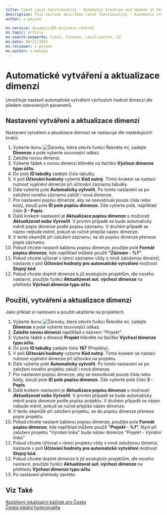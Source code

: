 ```yaml
---
title: Czech Local Functionality - Automatic Creation and Update of Dimensions
description: This section describes local functionality - Automatic creation and update of dimensions in the Czech version of Business Central.
author: v-pejano

ms-service: dynamics365-business-central
ms.topic: article
ms.search.keywords: Czech, Finance, Localization, CZ
ms.date: 06/17/2021
ms.reviewer: v-pejano
ms.author: v-makune
---
```


# Automatické vytváření a aktualizace dimenzí

Umožňuje nastavit automatické vytváření výchozích hodnot dimenzí dle předem stanovených parametrů.

## Nastavení vytváření a aktualizace dimenzí

Nastavení vytváření a akualizace dimnezí se nastavuje dle následujících kroků:

1. Vyberte ikonu ![Žárovky, která otevře funkci Řekněte mi](../../media/ui-search/search_small.png "Řekněte mi, co chcete dělat"), zadejte **Dimenze** a poté vyberte související odkaz.
1. Založte novou dimenzi.
1. Vyberte řádek s novou dimenzí klikněte na tlačítko **Výchozí dimenze typu účtu**.
1. Do pole **ID tabulky** zadejte číslo tabulky.
1. V poli **Účtování hodnoty** vyberte **Kód nutný**. Tímto krokem se nastaví nutnost vyplnění dimenze při účtování záznamu tabulky.
1. Dále vyberte pole **Automaticky vytvořit**. Po tomto nastavení se po založení nového záznamu založí i nová dimenze.
1. Pro nastavení popisu dimenze, aby se neevidovali pouze čísla nebo kódy, slouží pole **ID pole popisu dimenze**. Zde vyberte pole, například číslo **3 - Popis**.
1. Další krokem nastavení je **Aktualizace popisu dimenze** s možností ***Aktualizovat nebo Vytvořit***. V prvním případě se bude automaticky měnit popis dimenze podle popisu záznamu. V druhém případě se název nebude měnit, pokud se ručně přepíše název dimenze.
1. V tento okamžik při založení záznamu, se do popisu dimenze přenese popis záznamu.
1. Pokud chcete nastavit šablonu popisu dimenze, použijte pole **Formát popisu dimenze**, kde například můžete použít ***"Záznam - %1"***.
1. Pokud chcete účtovat v rámci záznamu vždy s nově založenou dimenzí, nastavte v poli **Účtování hodnoty pro automatické vytváření** možnost **Stejný kód**.
1. Pokud chcete doplnit dimenze k  již existujícím projektům, dle nového nastavní, použijte funkci  **Aktualizovat aut. výchozí dimenze** na přehledu **Výchozí dimenze typu účtu**.

## Použití, vytváření a aktualizace dimenzí

Jako příklad si nastavení a použití ukážeme na projektech.

1. Vyberte ikonu ![Žárovky, která otevře funkci Řekněte mi](../../media/ui-search/search_small.png "Řekněte mi, co chcete dělat"), zadejte **Dimenze** a poté vyberte související odkaz.
1. **Založte novou dimenzi** například s názvem *"Projekt"*.
1. Vyberte řádek s dimenzí **Projekt** klikněte na tlačítko **Výchozí dimenze typu účtu**.
1. Do pole **ID tabulky** zadejte číslo **167** (Projekty).
1. V poli **Účtování hodnoty** vyberte **Kód nutný**. Tímto krokem se nastaví nutnost vyplnění dimenze při účtování na projektu.
1. Dále vyberte pole **Automaticky vytvořit**. Po tomto nastavení se po založení nového projektu založí i nová dimenze.
1. Pro nastavení popisu dimenze, aby se neevidovali pouze čísla nebo kódy, slouží pole **ID pole popisu dimenze**. Zde vyberte pole číslo **3 - Popis**.
1. Další krokem nastavení je **Aktualizace popisu dimenze** s možností ***Aktualizovat nebo Vytvořit***. V prvním případě se bude automaticky měnit popis dimenze podle popisu projektu. V druhém případě se název nebude měnit, pokud se ručně přepíše název dimenze.
1. V tento okamžik při založení projektu, se do popisu dimenze přenese popis projektu.
1. Pokud chcete nastavit šablonu popisu dimenze, použijte pole **Formát popisu dimenze**, kde například můžete použít ***"Projekt - %1"***. Nyní při založení projektu "Výrobní linka" bude název dimenze *"Projekt - Výrobní linka"* 
1. Pokud chcete účtovat v rámci projektu vždy s nově založenou dimenzí, nastavte v poli **Účtování hodnoty pro automatické vytváření** možnost **Stejný kód**.
1. Pokud chcete doplnit dimenze k  již existujícím projektům, dle nového nastavní, použijte funkci  **Aktualizovat aut. výchozí dimenze** na přehledu **Výchozí dimenze typu účtu**.
1. Po nastavení přehledy zavřete.

## Viz Také

[Rozšířený lokalizační balíček pro Česko](ui-extensions-advanced-localization-pack-cz.md)  
[Česká lokální funkcionalita](czech-local-functionality.md)
